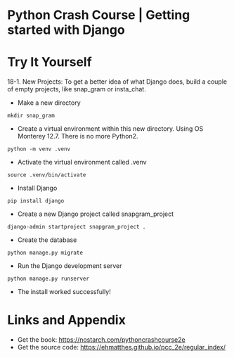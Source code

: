# Python Crash Course | Getting started with Django



Try It Yourself
========================================================
18-1. New Projects: To get a better idea of what Django does, build a couple of empty projects, like snap_gram or insta_chat.

* Make a new directory

```shell
mkdir snap_gram
```

* Create a virtual environment within this new directory. Using OS Monterey 12.7. There is no more Python2. 

```shell
python -m venv .venv
```

* Activate the virtual environment called .venv
```shell
source .venv/bin/activate
```

* Install Django
```shell
pip install django
```

* Create a new Django project called snapgram_project
```shell
django-admin startproject snapgram_project .
```

* Create the database
```shell
python manage.py migrate
```

* Run the Django development server
```shell
python manage.py runserver
```

* The install worked successfully! 
  

Links and Appendix
========================================================

- Get the book: https://nostarch.com/pythoncrashcourse2e
- Get the source code: https://ehmatthes.github.io/pcc_2e/regular_index/
